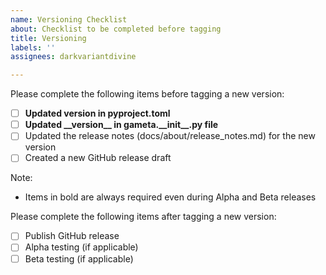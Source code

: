 ```yaml
---
name: Versioning Checklist
about: Checklist to be completed before tagging
title: Versioning
labels: ''
assignees: darkvariantdivine

---
```


Please complete the following items before tagging a new version:

- [ ] **Updated version in pyproject.toml**
- [ ] **Updated \_\_version\_\_ in gameta.\_\_init\_\_.py file**
- [ ] Updated the release notes (docs/about/release_notes.md) for the new version
- [ ] Created a new GitHub release draft

Note:
* Items in bold are always required even during Alpha and Beta releases

Please complete the following items after tagging a new version:

- [ ] Publish GitHub release
- [ ] Alpha testing (if applicable)
- [ ] Beta testing (if applicable)
